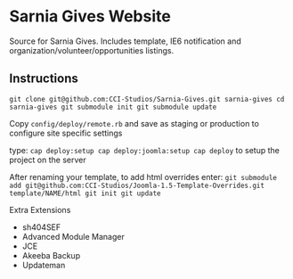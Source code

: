# Sarnia Gives Website

Source for Sarnia Gives. Includes template, IE6 notification and organization/volunteer/opportunities listings.

## Instructions

`git clone git@github.com:CCI-Studios/Sarnia-Gives.git sarnia-gives
cd sarnia-gives
git submodule init
git submodule update`

Copy `config/deploy/remote.rb` and save as staging or production to configure site specific settings

type:
`cap deploy:setup
cap deploy:joomla:setup
cap deploy`
to setup the project on the server

After renaming your template, to add html overrides enter:
`git submodule add git@github.com:CCI-Studios/Joomla-1.5-Template-Overrides.git template/NAME/html
git init
git update`

Extra Extensions
 - sh404SEF
 - Advanced Module Manager
 - JCE
 - Akeeba Backup
 - Updateman